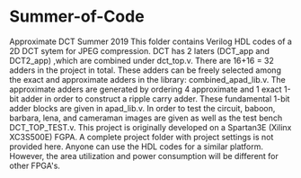 # Summer-of-Code
Approximate DCT Summer 2019
This folder contains Verilog HDL codes of a 2D DCT sytem for JPEG compression. DCT has 2 laters (DCT_app and DCT2_app) ,which are combined under dct_top.v. There are 16+16 = 32 adders in the project in total. These adders can be freely selected among the exact and approximate adders in the library: combined_apad_lib.v. The approximate adders are generated by ordering 4 approximate and 1 exact 1-bit adder in order to construct a ripple carry adder. These fundamental 1-bit adder blocks are given in apad_lib.v. 
In order to test the circuit, baboon, barbara, lena, and cameraman images are given as well as the test bench DCT_TOP_TEST.v. 
This project is originally developed on a Spartan3E (Xilinx XC3S500E) FGPA. A complete project folder with project settings is not provided here. Anyone can use the HDL codes for a similar platform. However, the area utilization and power consumption will be different for other FPGA's.

